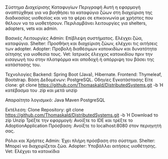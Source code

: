 Σύστημα Διαχείρισης Καταφυγίων
Περιγραφή
Αυτή η εφαρμογή αναπτύχθηκε για να βοηθήσει τα καταφύγια ζώων στη διαχείριση της διαδικασίας υιοθεσίας και να τα φέρει σε επικοινωνία με χρήστες που θέλουν να τα υιοθετήσουν. Περιλαμβάνει λειτουργίες για shelters, adopters, vets και admin.

Βασικές Λειτουργίες
Admin: Επίβλεψη συστήματος. Ελέγχει ζώα, καταφύγια.
Shelter: Προσθήκη και διαχείριση ζώων, ελέχγει τις αιτήσεις των adopter.
Adopter: Προβολή διαθέσιμων κατοικιδίων και δυνατότητα αίτησης για υιοθεσία τους.
Vet: Ιατρικός έλεγχος κατοικιδίου πριν την εισαγωγή του στην πλατφόρμα και αποδοχή ή απόρριψη του βάσει της κατάστασης του.

Τεχνολογίες
Backend: Spring Boot (Java), Hibernate.
Frontend: Thymeleaf, Bootstrap.
Βάση Δεδομένων: PostgreSQL.
Οδηγίες Εγκατάστασης
Είτε clone: git clone https://github.com/Thomaskald/DistributedSystems.git -b 
Ή κατέβασμα του .zip και μετά unzip

Απαραίτητο λογισμικό:
Java 
Maven
PostgreSQL

Εκτέλεση:
Clone Repository:
git clone https://github.com/Thomaskald/DistributedSystems.git -b 
Ή
Download το zip
Unzip
Τρέξτε την εφαρμογή:
Ανοίξτε το IDE και τρέξτε το AdoptionApplication
Πρόσβαση: Ανοίξτε το localhost:8080 στον περιηγητή σας.

Ρόλοι και Χρήστες
Admin: Έχει πλήρη πρόσβαση στο σύστημα.
Shelter: Μπορεί να διαχειρίζεται ζώα.
Adopter: Υποβάλλει αιτήσεις υιοθέτησης.
Vet: Ελέχγει τα κατοικίδια
